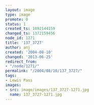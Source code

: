 ```yaml
---
layout: image
type: image
promote: 0
status: 1
created_ts: 1092144159
changed_ts: 1372159456
node_id: 1271
title: '137_3727'
author: anj
created: '2004-08-10'
changed: '2013-06-25'
redirect_from:
- "/node/1271/"
permalink: "/2004/08/10/137_3727/"
tags:
- Lewis Pass
images:
- src: image/images/137_3727-1271.jpg
  name: 137_3727-1271.jpg
---
```


